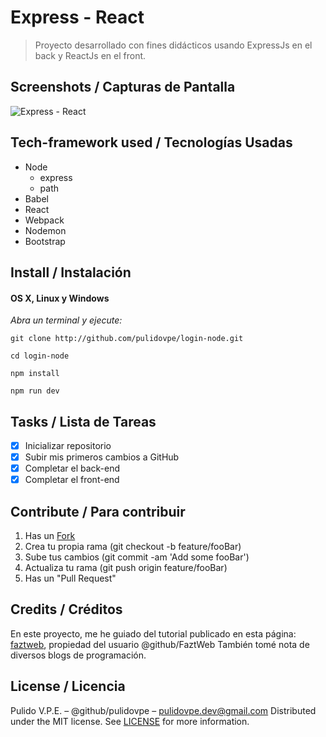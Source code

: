 # Express - React
> Proyecto desarrollado con fines didácticos usando ExpressJs en el back y ReactJs en el front.

## Screenshots / Capturas de Pantalla
![Express - React](https://lh3.googleusercontent.com/_3m5eNBl6A9NPLp-_nWJ84rO_1nfNNBA4s_kxeF6W1rNyUIfTeW6Mz03gzUg6usAY3LZhNtZAmlG=s600 "Espress - React")

## Tech-framework used / Tecnologías Usadas
- Node
	- express
	- path
- Babel
- React
- Webpack
- Nodemon
- Bootstrap

## Install / Instalación
#### OS X, Linux y Windows
*Abra un terminal y ejecute:*
```Shell
git clone http://github.com/pulidovpe/login-node.git

cd login-node

npm install

npm run dev
```
## Tasks / Lista de Tareas
- [x] Inicializar repositorio
- [x] Subir mis primeros cambios a GitHub
- [x] Completar el back-end
- [x] Completar el front-end

## Contribute / Para contribuir
1. Has un [Fork](https://github.com/pulidovpe/express-react/fork)
2. Crea tu propia rama (git checkout -b feature/fooBar)
3. Sube tus cambios (git commit -am 'Add some fooBar')
4. Actualiza tu rama (git push origin feature/fooBar)
5. Has un "Pull Request"

## Credits / Créditos
En este proyecto, me he guiado del tutorial publicado en esta página:
[faztweb](http://www.faztweb.com/tutorial/react-nodejs-configuracion-proyecto), propiedad del usuario @github/FaztWeb 
También tomé nota de diversos blogs de programación.

## License / Licencia
Pulido V.P.E. – @github/pulidovpe – pulidovpe.dev@gmail.com
Distributed under the MIT license. See [LICENSE](LICENSE) for more information.
